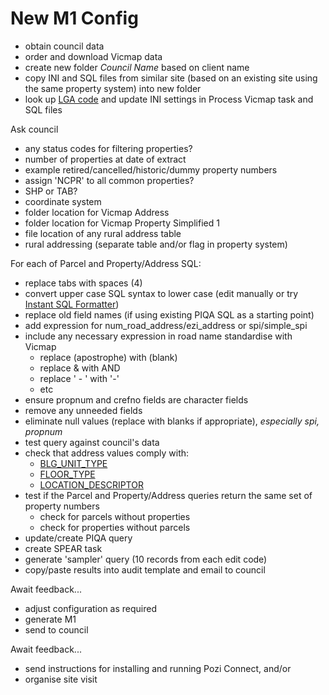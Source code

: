 # New M1 Config

* obtain council data
* order and download Vicmap data
* create new folder _Council Name_ based on client name
* copy INI and SQL files from similar site (based on an existing site using the same property system) into new folder
* look up [LGA code](https://github.com/groundtruth/PoziConnectConfig/blob/master/~Shared/Reference/VMADMIN_LGA.csv) and update INI settings in Process Vicmap task and SQL files

Ask council

* any status codes for filtering properties?
* number of properties at date of extract
* example retired/cancelled/historic/dummy property numbers
* assign 'NCPR' to all common properties?
* SHP or TAB?
* coordinate system
* folder location for Vicmap Address
* folder location for Vicmap Property Simplified 1
* file location of any rural address table
* rural addressing (separate table and/or flag in property system)

For each of Parcel and Property/Address SQL:

* replace tabs with spaces (4)
* convert upper case SQL syntax to lower case (edit manually or try [Instant SQL Formatter](http://www.dpriver.com/pp/sqlformat.htm))
* replace old field names (if using existing PIQA SQL as a starting point)
* add expression for num_road_address/ezi_address or spi/simple_spi
* include any necessary expression in road name standardise with Vicmap
  * replace (apostrophe) with (blank)
  * replace & with AND
  * replace ' - ' with '-'
  * etc
* ensure propnum and crefno fields are character fields
* remove any unneeded fields
* eliminate null values (replace with blanks if appropriate), *especially spi, propnum*
* test query against council's data
* check that address values comply with:
  * [BLG_UNIT_TYPE](https://github.com/groundtruth/PoziConnectConfig/blob/master/~Shared/Reference/VMADD_BLG_UNIT_TYPE.csv)
  * [FLOOR_TYPE](https://github.com/groundtruth/PoziConnectConfig/blob/master/~Shared/Reference/VMADD_FLOOR_TYPE.csv)
  * [LOCATION_DESCRIPTOR](https://github.com/groundtruth/PoziConnectConfig/blob/master/~Shared/Reference/VMADD_LOCATION_DESCRIPTOR.csv)
* test if the Parcel and Property/Address queries return the same set of property numbers
  * check for parcels without properties
  * check for properties without parcels
* update/create PIQA query
* create SPEAR task
* generate 'sampler' query (10 records from each edit code)
* copy/paste results into audit template and email to council

Await feedback...

* adjust configuration as required
* generate M1
* send to council

Await feedback...

* send instructions for installing and running Pozi Connect, and/or
* organise site visit
